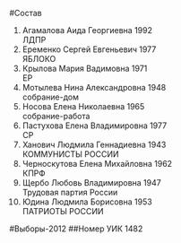 #Состав
1. Агамалова Аида Георгиевна 1992   
    ЛДПР
2. Еременко Сергей Евгеньевич 1977   
    ЯБЛОКО
3. Крылова Мария Вадимовна 1971   
    ЕР
4. Мотылева Нина Александровна 1948   
    собрание-дом
5. Носова Елена Николаевна 1965   
    собрание-работа
6. Пастухова Елена Владимировна 1977   
    СР
7. Ханович Людмила Геннадиевна 1943   
    КОММУНИСТЫ РОССИИ
8. Черноскутова Елена Михайловна 1962   
    КПРФ
9. Щербо Любовь Владимировна 1947   
    Трудовая партия России
10. Юдина Людмила Борисовна 1953   
    ПАТРИОТЫ РОССИИ

#Выборы-2012
##Номер УИК
1482